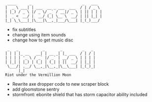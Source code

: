 ```
 ____      _                       _   ___  
|  _ \ ___| | ___  __ _ ___  ___  / | / _ \ 
| |_) / _ \ |/ _ \/ _` / __|/ _ \ | || | | |
|  _ <  __/ |  __/ (_| \__ \  __/ | || |_| |
|_| \_\___|_|\___|\__,_|___/\___| |_(_)___/ 

```
- fix subtitles
- change using item sounds
- change how to get music disc
```
 _   _           _       _         _   _ 
| | | |_ __   __| | __ _| |_ ___  / | / |
| | | | '_ \ / _` |/ _` | __/ _ \ | | | |
| |_| | |_) | (_| | (_| | ||  __/ | |_| |
 \___/| .__/ \__,_|\__,_|\__\___| |_(_)_|
      |_|                                
Riot under the Vermillion Moon
```
- Rewrite axe dropper code to new scraper block
- add gloomstone sentry
- stormfront: ebonite shield that has storm capacitor ability included